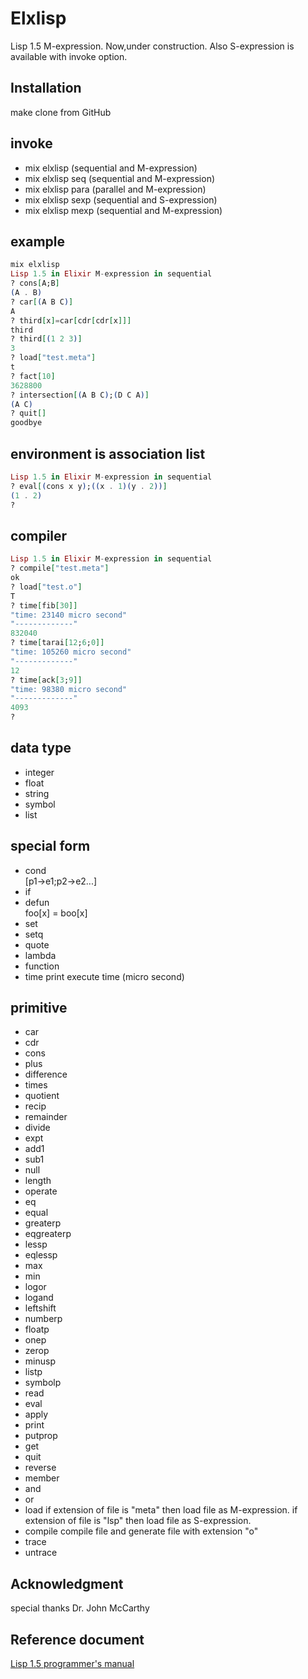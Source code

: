 # Elxlisp
Lisp 1.5 M-expression. Now,under construction.
Also S-expression is available with invoke option.

## Installation
make clone from GitHub

## invoke
- mix elxlisp  (sequential and M-expression)
- mix elxlisp seq (sequential and M-expression)
- mix elxlisp para (parallel and M-expression)
- mix elxlisp sexp (sequential and S-expression)
- mix elxlisp mexp (sequential and M-expression)

## example
```elixir
mix elxlisp
Lisp 1.5 in Elixir M-expression in sequential
? cons[A;B]
(A . B)
? car[(A B C)]
A
? third[x]=car[cdr[cdr[x]]]
third
? third[(1 2 3)]
3
? load["test.meta"]
t
? fact[10]
3628800
? intersection[(A B C);(D C A)]
(A C)
? quit[]
goodbye
```

## environment is association list
```elixir
Lisp 1.5 in Elixir M-expression in sequential
? eval[(cons x y);((x . 1)(y . 2))]
(1 . 2)
?
```

## compiler

```elixir
Lisp 1.5 in Elixir M-expression in sequential
? compile["test.meta"]
ok
? load["test.o"]
T
? time[fib[30]]
"time: 23140 micro second"
"-------------"
832040
? time[tarai[12;6;0]]
"time: 105260 micro second"
"-------------"
12
? time[ack[3;9]]
"time: 98380 micro second"
"-------------"
4093
?
```

## data type
- integer
- float
- string
- symbol
- list


## special form
- cond      
[p1->e1;p2->e2...]
- if
- defun    
foo[x] = boo[x]
- set       
- setq
- quote
- lambda
- function
- time  print execute time (micro second)

## primitive
- car
- cdr
- cons
- plus
- difference
- times
- quotient
- recip
- remainder
- divide
- expt
- add1
- sub1
- null
- length
- operate
- eq
- equal
- greaterp
- eqgreaterp
- lessp
- eqlessp
- max
- min
- logor
- logand
- leftshift
- numberp
- floatp
- onep
- zerop
- minusp
- listp
- symbolp
- read
- eval
- apply
- print
- putprop
- get
- quit
- reverse
- member
- and
- or
- load
if extension of file is  "meta" then load file as M-expression.
if extension of file is  "lsp" then load file as S-expression.
- compile  compile file and generate file with extension "o"
- trace
- untrace 

## Acknowledgment

special thanks Dr. John McCarthy

## Reference document
[Lisp 1.5 programmer's manual](http://www.softwarepreservation.org/projects/LISP/book/LISP%201.5%20Programmers%20Manual.pdf)
